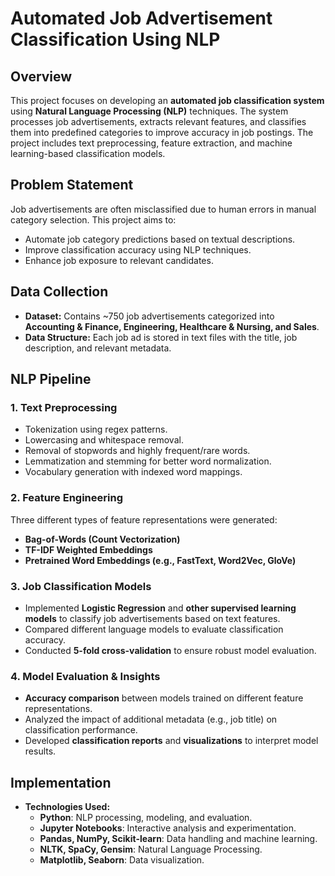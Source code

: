 # Automated Job Advertisement Classification Using NLP

## Overview  
This project focuses on developing an **automated job classification system** using **Natural Language Processing (NLP)** techniques. The system processes job advertisements, extracts relevant features, and classifies them into predefined categories to improve accuracy in job postings. The project includes text preprocessing, feature extraction, and machine learning-based classification models.

## Problem Statement  
Job advertisements are often misclassified due to human errors in manual category selection. This project aims to:  
- Automate job category predictions based on textual descriptions.  
- Improve classification accuracy using NLP techniques.  
- Enhance job exposure to relevant candidates.  

## Data Collection  
- **Dataset:** Contains ~750 job advertisements categorized into **Accounting & Finance, Engineering, Healthcare & Nursing, and Sales**.  
- **Data Structure:** Each job ad is stored in text files with the title, job description, and relevant metadata.  

## NLP Pipeline  
### **1. Text Preprocessing**  
- Tokenization using regex patterns.  
- Lowercasing and whitespace removal.  
- Removal of stopwords and highly frequent/rare words.  
- Lemmatization and stemming for better word normalization.  
- Vocabulary generation with indexed word mappings.  

### **2. Feature Engineering**  
Three different types of feature representations were generated:  
- **Bag-of-Words (Count Vectorization)**  
- **TF-IDF Weighted Embeddings**  
- **Pretrained Word Embeddings (e.g., FastText, Word2Vec, GloVe)**  

### **3. Job Classification Models**  
- Implemented **Logistic Regression** and **other supervised learning models** to classify job advertisements based on text features.  
- Compared different language models to evaluate classification accuracy.  
- Conducted **5-fold cross-validation** to ensure robust model evaluation.  

### **4. Model Evaluation & Insights**  
- **Accuracy comparison** between models trained on different feature representations.  
- Analyzed the impact of additional metadata (e.g., job title) on classification performance.  
- Developed **classification reports** and **visualizations** to interpret model results.  

## Implementation  
- **Technologies Used:**  
  - **Python**: NLP processing, modeling, and evaluation.  
  - **Jupyter Notebooks**: Interactive analysis and experimentation.  
  - **Pandas, NumPy, Scikit-learn**: Data handling and machine learning.  
  - **NLTK, SpaCy, Gensim**: Natural Language Processing.  
  - **Matplotlib, Seaborn**: Data visualization.  

